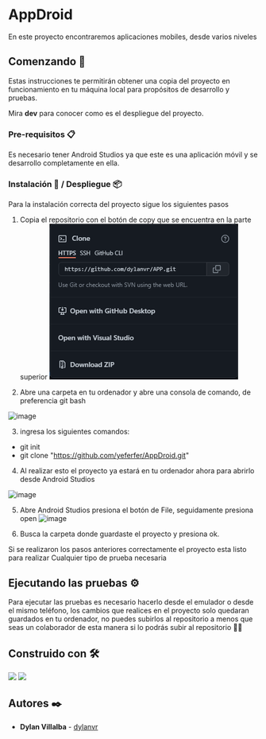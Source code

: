 # AppDroid 

En este proyecto encontraremos aplicaciones mobiles, desde varios niveles 

## Comenzando 🚀

Estas instrucciones te permitirán obtener una copia del proyecto en funcionamiento en tu máquina local para propósitos de desarrollo y pruebas.

Mira **dev** para conocer como es el despliegue del proyecto.

### Pre-requisitos 📋

Es necesario tener Android Studios ya que este es una aplicación móvil y se desarrollo completamente en ella.

### Instalación 🔧 / Despliegue 📦

Para la instalación correcta del proyecto sigue los siguientes pasos

1. Copia el repositorio con el botón de copy que se encuentra en la parte superior ![image](https://github.com/dylanvr/APP/blob/main/Images/Clone.png)

2. Abre una carpeta en tu ordenador y abre una consola de comando, de preferencia git bash

![image](https://user-images.githubusercontent.com/48194337/141157235-3d6264ab-333f-4656-9068-8014522192a2.png)  

3. ingresa los siguientes comandos:
  * git init
  * git clone "https://github.com/yeferfer/AppDroid.git"
  
4. Al realizar esto el proyecto ya estará en tu ordenador ahora para abrirlo desde Android Studios 

![image](https://user-images.githubusercontent.com/48194337/141157773-2a958c2d-eee9-44f6-a664-4562a5fba5c2.png)

5. Abre Android Studios presiona el botón de File, seguidamente presiona open ![image](https://user-images.githubusercontent.com/48194337/141155481-bf932317-b736-434c-a983-79ef4cc863e4.png)

6. Busca la carpeta donde guardaste el proyecto y presiona ok.

Si se realizaron los pasos anteriores correctamente el proyecto esta listo para realizar Cualquier tipo de prueba necesaria

## Ejecutando las pruebas ⚙️

Para ejecutar las pruebas es necesario hacerlo desde el emulador o desde el mismo teléfono, los cambios que realices en el proyecto solo quedaran guardados en tu ordenador, no puedes subirlos al repositorio a menos que seas un colaborador de esta manera si lo podrás subir al repositorio 🐱‍💻

## Construido con 🛠️

![](https://img.shields.io/static/v1?label=AndroidStudios&message=v4.1.1&color=orange&style=for-the-badge&logo=android) ![](https://img.shields.io/static/v1?label=Kotlin&message=v0.20.0&color=blue&style=for-the-badge&logo=kotlin)

## Autores ✒️

* **Dylan Villalba** - [dylanvr](https://github.com/dylanvr)